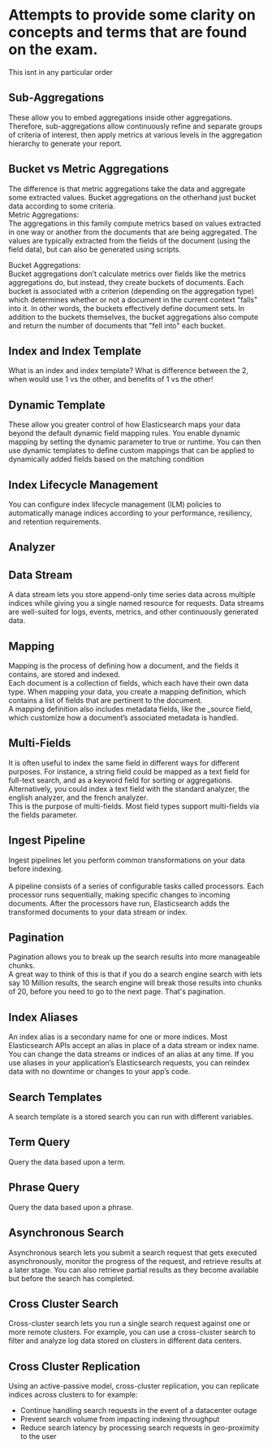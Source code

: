 # Attempts to provide some clarity on concepts and terms that are found on the exam.
This isnt in any particular order

## Sub-Aggregations
These allow you to embed aggregations inside other aggregations.<br>
Therefore, sub-aggregations allow continuously refine and separate groups of criteria of interest, then apply metrics at various levels in the aggregation hierarchy to generate your report.
<br>
## Bucket vs Metric Aggregations
The difference is that metric aggregations take the data and aggregate some extracted values. Bucket aggregations on the otherhand just bucket data according to some criteria.
<br>
Metric Aggregations:<br>
The aggregations in this family compute metrics based on values extracted in one way or another from the documents that are being aggregated. The values are typically extracted from the fields of the document (using the field data), but can also be generated using scripts.

Bucket Aggregations:<br>
Bucket aggregations don’t calculate metrics over fields like the metrics aggregations do, but instead, they create buckets of documents. Each bucket is associated with a criterion (depending on the aggregation type) which determines whether or not a document in the current context "falls" into it. In other words, the buckets effectively define document sets. In addition to the buckets themselves, the bucket aggregations also compute and return the number of documents that "fell into" each bucket.

## Index and Index Template
What is an index and index template? What is difference between the 2, when would use 1 vs the other, and benefits of 1 vs the other!

## Dynamic Template
These allow you greater control of how Elasticsearch maps your data beyond the default dynamic field mapping rules. You enable dynamic mapping by setting the dynamic parameter to true or runtime. You can then use dynamic templates to define custom mappings that can be applied to dynamically added fields based on the matching condition

## Index Lifecycle Management
You can configure index lifecycle management (ILM) policies to automatically manage indices according to your performance, resiliency, and retention requirements.

## Analyzer

## Data Stream
A data stream lets you store append-only time series data across multiple indices while giving you a single named resource for requests. Data streams are well-suited for logs, events, metrics, and other continuously generated data.

## Mapping 
Mapping is the process of defining how a document, and the fields it contains, are stored and indexed. <br>
Each document is a collection of fields, which each have their own data type. When mapping your data, you create a mapping definition, which contains a list of fields that are pertinent to the document. <br>
A mapping definition also includes metadata fields, like the _source field, which customize how a document’s associated metadata is handled. <br>

## Multi-Fields
It is often useful to index the same field in different ways for different purposes. For instance, a string field could be mapped as a text field for full-text search, and as a keyword field for sorting or aggregations. Alternatively, you could index a text field with the standard analyzer, the english analyzer, and the french analyzer.
<br>
This is the purpose of multi-fields. Most field types support multi-fields via the fields parameter.

## Ingest Pipeline
Ingest pipelines let you perform common transformations on your data before indexing.  
<br>
A pipeline consists of a series of configurable tasks called processors. Each processor runs sequentially, making specific changes to incoming documents. After the processors have run, Elasticsearch adds the transformed documents to your data stream or index.

## Pagination
Pagination allows you to break up the search results into more manageable chunks.<br> A great way to think of this is that if you do a search engine search with lets say 10 Million results, the search engine will break those results into chunks of 20, before you need to go to the next page. That's pagination.

## Index Aliases
An index alias is a secondary name for one or more indices. Most Elasticsearch APIs accept an alias in place of a data stream or index name.
<br>
You can change the data streams or indices of an alias at any time. If you use aliases in your application’s Elasticsearch requests, you can reindex data with no downtime or changes to your app’s code.

## Search Templates
A search template is a stored search you can run with different variables.

## Term Query
Query the data based upon a term. 

## Phrase Query
Query the data based upon a phrase. 

## Asynchronous Search
Asynchronous search lets you submit a search request that gets executed asynchronously, monitor the progress of the request, and retrieve results at a later stage. You can also retrieve partial results as they become available but before the search has completed.

## Cross Cluster Search
Cross-cluster search lets you run a single search request against one or more remote clusters. For example, you can use a cross-cluster search to filter and analyze log data stored on clusters in different data centers.

## Cross Cluster Replication
Using an active-passive model, cross-cluster replication, you can replicate indices across clusters to for example:<br>
- Continue handling search requests in the event of a datacenter outage <br>
- Prevent search volume from impacting indexing throughput <br>
- Reduce search latency by processing search requests in geo-proximity to the user<br>
 
 
